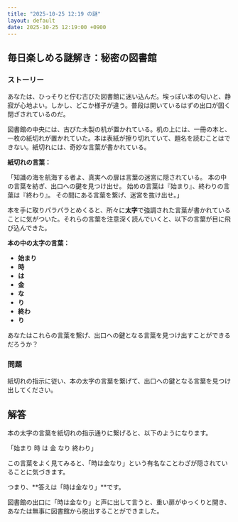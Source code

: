 ```yaml
---
title: "2025-10-25 12:19 の謎"
layout: default
date: 2025-10-25 12:19:00 +0900
---
```

## 毎日楽しめる謎解き：秘密の図書館

### ストーリー

あなたは、ひっそりと佇む古びた図書館に迷い込んだ。埃っぽい本の匂いと、静寂が心地よい。しかし、どこか様子が違う。普段は開いているはずの出口が固く閉ざされているのだ。

図書館の中央には、古びた木製の机が置かれている。机の上には、一冊の本と、一枚の紙切れが置かれていた。本は表紙が擦り切れていて、題名を読むことはできない。紙切れには、奇妙な言葉が書かれている。

**紙切れの言葉：**

「知識の海を航海する者よ、真実への扉は言葉の迷宮に隠されている。
本の中の言葉を紡ぎ、出口への鍵を見つけ出せ。
始めの言葉は『始まり』、終わりの言葉は『終わり』。
その間にある言葉を繋げ、迷宮を抜け出せ。」

本を手に取りパラパラとめくると、所々に**太字**で強調された言葉が書かれていることに気がついた。それらの言葉を注意深く読んでいくと、以下の言葉が目に飛び込んできた。

**本の中の太字の言葉：**

*   **始まり**
*   **時**
*   **は**
*   **金**
*   **な**
*   **り**
*   **終わ**
*   **り**

あなたはこれらの言葉を繋げ、出口への鍵となる言葉を見つけ出すことができるだろうか？

### 問題

紙切れの指示に従い、本の太字の言葉を繋げて、出口への鍵となる言葉を見つけ出してください。

## 解答

本の太字の言葉を紙切れの指示通りに繋げると、以下のようになります。

「始まり 時 は 金 なり 終わり」

この言葉をよく見てみると、「時は金なり」という有名なことわざが隠されていることに気づきます。

つまり、**答えは「時は金なり」**です。

図書館の出口に「時は金なり」と声に出して言うと、重い扉がゆっくりと開き、あなたは無事に図書館から脱出することができました。
